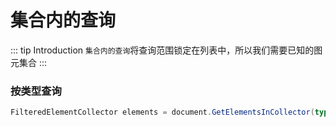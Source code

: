 # 集合内的查询

::: tip Introduction
`集合内的查询`将查询范围锁定在列表中，所以我们需要已知的图元集合
:::

### 按类型查询

```csharp
FilteredElementCollector elements = document.GetElementsInCollector(typeof(Wall),elements);
```
